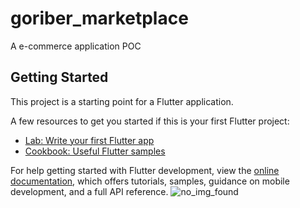 # goriber_marketplace

A e-commerce application POC

## Getting Started

This project is a starting point for a Flutter application.

A few resources to get you started if this is your first Flutter project:

- [Lab: Write your first Flutter app](https://docs.flutter.dev/get-started/codelab)
- [Cookbook: Useful Flutter samples](https://docs.flutter.dev/cookbook)

For help getting started with Flutter development, view the
[online documentation](https://docs.flutter.dev/), which offers tutorials,
samples, guidance on mobile development, and a full API reference.
![no_img_found](https://github.com/theDIRone/E-Market/assets/76570320/4894b1a5-6950-4759-8ddf-05ef9af42143)
